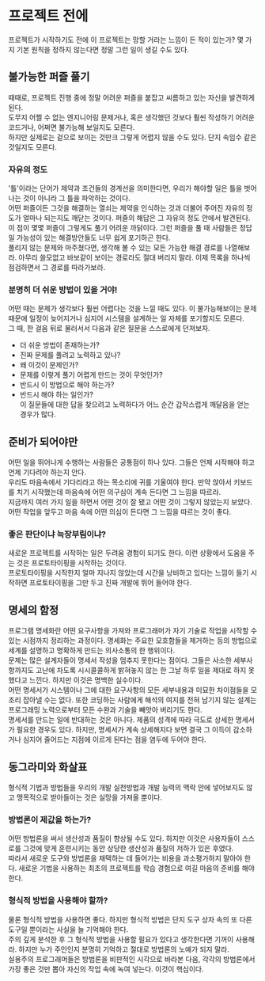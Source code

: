 # 프로젝트 전에
프로젝트가 시작하기도 전에 이 프로젝트는 망할 거라는 느낌이 든 적이 있는가? 몇 가지 기본 원칙을 정하지 않는다면 정말 그런 일이 생길 수도 있다.  

## 불가능한 퍼즐 풀기
때때로, 프로젝트 진행 중에 정말 어려운 퍼즐을 붙잡고 씨름하고 있는 자신을 발견하게 된다.  
도무지 어쩔 수 없는 엔지니어링 문제거나, 혹은 생각했던 것보다 훨씬 작성하기 어려운 코드거나, 어쩌면 불가능해 보일지도 모른다.  
하지만 실제로는 겉으로 보이는 것만크 그렇게 어렵지 않을 수도 있다. 단지 속임수 같은 것일지도 모른다.  
### 자유의 정도
'틀'이라는 단어가 제약과 조건들의 경계선을 의미한다면, 우리가 해야할 일은 틀을 벗어나는 것이 아니라 그 틀을 파악하는 것이다.  
어떤 퍼즐이든 그것을 해결하는 열쇠는 제약을 인식하는 것과 더불어 주어진 자유의 정도가 얼마나 되는지도 깨닫는 것이다. 퍼즐의 해답은 그 자유의 정도 안에서 발견된다.  
이 점이 몇몇 퍼즐이 그렇게도 풀기 어려운 까닭이다. 그런 퍼즐을 풀 때 사람들은 정답일 가능성이 있는 해결방안들도 너무 쉽게 포기하곤 한다.  
풀리지 않는 문제와 마주쳤다면, 생각해 볼 수 있는 모든 가능한 해결 경로를 나열해보라. 아무리 쓸모없고 바보같이 보이는 경로라도 절대 버리지 말라. 이제 목록을 하나씩 점검하면서 그 경로를 따라가보라.  
### 분명히 더 쉬운 방법이 있을 거야!
어떤 때는 문제가 생각보다 훨씬 어렵다는 것을 느낄 때도 있다. 이 불가능해보이는 문제 때문에 일정이 늦어지거나 심지어 시스템을 설계하는 일 자체를 포기할지도 모른다.  
그 때, 한 걸음 뒤로 물러서서 다음과 같은 질문을 스스로에게 던져보자.  
- 더 쉬운 방법이 존재하는가?  
- 진짜 문제를 풀려고 노력하고 있나?  
- 왜 이것이 문제인가?  
- 문제를 이렇게 풀기 어렵게 만드는 것이 무엇인가?  
- 반드시 이 방법으로 해야 하는가?  
- 반드시 해야 하는 일인가?  
이 질문들에 대한 답을 찾으려고 노력하다가 어느 순간 갑작스럽게 깨달음을 얻는 경우가 많다.  

## 준비가 되어야만
어떤 일을 뛰어나게 수행하는 사람들은 공통점이 하나 있다. 그들은 언제 시작해야 하고 언제 기다려야 하는지 안다.  
우리도 마음속에서 기다리라고 하는 목소리에 귀를 기울여야 한다. 만약 앉아서 키보드를 치기 시작했는데 마음속에 어떤 의구심이 계속 든다면 그 느낌을 따르라.  
지금까지 여러 가지 일을 하면서 어떤 것이 잘 됐고 어떤 것이 그렇지 않았는지 보았다. 어떤 작업을 앞두고 마음 속에 어떤 의심이 든다면 그 느낌을 따르는 것이 좋다.  
### 좋은 판단이냐 늑장부림이냐?
새로운 프로젝트를 시작하는 일은 두려움 경험이 되기도 한다. 이런 상황에서 도움을 주는 것은 프로토타이핑을 시작하는 것이다.  
프로토타이핑을 시작한지 얼마 지나지 않았는데 시간을 낭비하고 있다는 느낌이 들기 시작하면 프로토타이핑을 그만 두고 진짜 개발에 뛰어 들어야 한다.  

## 명세의 함정
프로그램 명세화란 어떤 요구사항을 가져와 프로그래머가 자기 기술로 작업을 시작할 수 있는 시점까지 정리하는 과정이다. 명세화는 주요한 모호함들을 제거하는 등의 방법으로 세계를 설명하고 명확하게 만드는 의사소통의 한 행위이다.  
문제는 많은 설계자들이 명세서 작성을 멈추지 못한다는 점이다. 그들은 사소한 세부사항까지도 고난에 차도록 시시콜콜하게 밝혀놓지 않는 한 그날 하루 일을 제대로 하지 못했다고 느낀다. 하지만 이것은 명백한 실수이다.  
어떤 명세서가 시스템이나 그에 대한 요구사항의 모든 세부내용과 미묘한 차이점들을 모조리 잡아낼 수는 없다. 또한 코딩하는 사람에게 해석의 여지를 전혀 남기지 않는 설계는 프로그래밍 노력으로부터 모든 수완과 기술을 빼앗아 버리기도 한다.  
명세서를 만드는 일에 반대하는 것은 아니다. 제품의 성격에 따라 극도로 상세한 명세서가 필요한 경우도 있다. 하지만, 명세서가 계속 상세해지다 보면 결국 그 이득이 감소하거나 심지어 줄어드는 지점에 이르게 된다는 점을 염두에 두어야 한다.  

## 동그라미와 화살표
형식적 기법과 방법들을 우리의 개발 실천방법과 개발 능력의 맥락 안에 넣어보지도 않고 맹목적으로 받아들이는 것은 실망을 가져올 뿐이다.  
### 방법론이 제값을 하는가?
어떤 방법론을 써서 생산성과 품질이 향상될 수도 있다. 하지만 이것은 사용자들이 스스로를 그것에 맞게 훈련시키는 동안 상당한 생산성과 품질의 저하가 있은 후였다.  
따라서 새로운 도구와 방법론을 채택하는 데 들어가는 비용을 과소평가하지 말아야 한다. 새로운 기법을 사용하는 최초의 프로젝트를 학습 경험으로 여길 마음의 준비를 해야 한다.  
### 형식적 방법을 사용해야 할까?
물론 형식적 방법을 사용하면 좋다. 하지만 형식적 방법은 단지 도구 상자 속의 또 다른 도구일 뿐이라는 사실을 늘 기억해야 한다.  
주의 깊게 분석한 후 그 형식적 방법을 사용할 필요가 있다고 생각한다면 기꺼이 사용해라. 하지만 누가 주인인지 분명히 기억하고 절대로 방법론의 노예가 되지 말라.  
실용주의 프로그래머들은 방법론을 비판적인 시각으로 바라본 다음, 각각의 방법론에서 가장 좋은 것만 뽑아 자신의 작업 속에 녹여 넣는다. 이것이 핵심이다.    